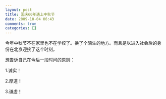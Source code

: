 ```yaml
---
layout: post
title: 国庆60年遇上中秋节
date: 2009-10-04 06:43
comments: true
categories: []
---
```

<p>今年中秋节不在家里也不在学校了。换了个陌生的地方。而且是以进入社会后的身份在北京迎接了这个时刻。</p>
<p>想告诉自己在今后一段时间的原则：</p>
<p>1.诚实！</p>
<p>2.厚道！</p>
<p>3.谦虚！</p>
